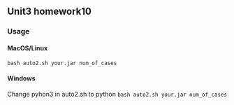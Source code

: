 ## Unit3 homework10
### Usage
#### MacOS/Linux
`bash auto2.sh your.jar num_of_cases`
#### Windows
Change pyhon3 in auto2.sh to python
`bash auto2.sh your.jar num_of_cases`
